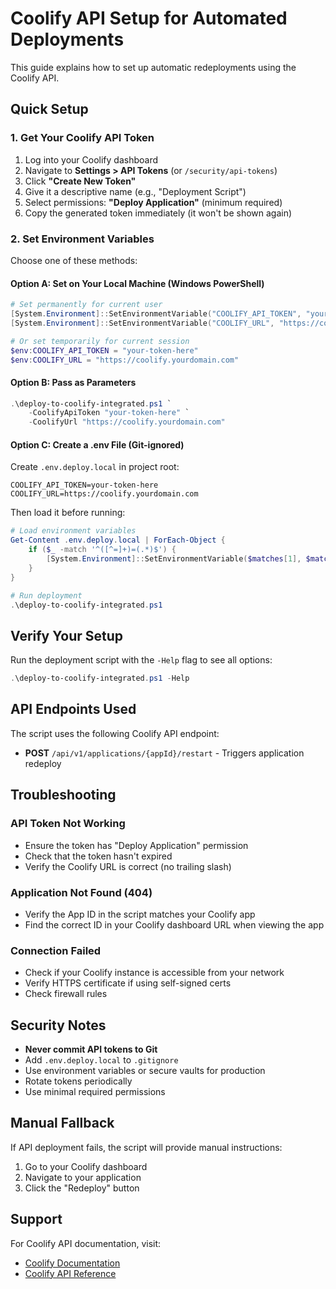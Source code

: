 # Coolify API Setup for Automated Deployments

This guide explains how to set up automatic redeployments using the Coolify API.

## Quick Setup

### 1. Get Your Coolify API Token

1. Log into your Coolify dashboard
2. Navigate to **Settings > API Tokens** (or `/security/api-tokens`)
3. Click **"Create New Token"**
4. Give it a descriptive name (e.g., "Deployment Script")
5. Select permissions: **"Deploy Application"** (minimum required)
6. Copy the generated token immediately (it won't be shown again)

### 2. Set Environment Variables

Choose one of these methods:

#### Option A: Set on Your Local Machine (Windows PowerShell)

```powershell
# Set permanently for current user
[System.Environment]::SetEnvironmentVariable("COOLIFY_API_TOKEN", "your-token-here", "User")
[System.Environment]::SetEnvironmentVariable("COOLIFY_URL", "https://coolify.yourdomain.com", "User")

# Or set temporarily for current session
$env:COOLIFY_API_TOKEN = "your-token-here"
$env:COOLIFY_URL = "https://coolify.yourdomain.com"
```

#### Option B: Pass as Parameters

```powershell
.\deploy-to-coolify-integrated.ps1 `
    -CoolifyApiToken "your-token-here" `
    -CoolifyUrl "https://coolify.yourdomain.com"
```

#### Option C: Create a .env File (Git-ignored)

Create `.env.deploy.local` in project root:

```env
COOLIFY_API_TOKEN=your-token-here
COOLIFY_URL=https://coolify.yourdomain.com
```

Then load it before running:

```powershell
# Load environment variables
Get-Content .env.deploy.local | ForEach-Object {
    if ($_ -match '^([^=]+)=(.*)$') {
        [System.Environment]::SetEnvironmentVariable($matches[1], $matches[2], "Process")
    }
}

# Run deployment
.\deploy-to-coolify-integrated.ps1
```

## Verify Your Setup

Run the deployment script with the `-Help` flag to see all options:

```powershell
.\deploy-to-coolify-integrated.ps1 -Help
```

## API Endpoints Used

The script uses the following Coolify API endpoint:

- **POST** `/api/v1/applications/{appId}/restart` - Triggers application redeploy

## Troubleshooting

### API Token Not Working

- Ensure the token has "Deploy Application" permission
- Check that the token hasn't expired
- Verify the Coolify URL is correct (no trailing slash)

### Application Not Found (404)

- Verify the App ID in the script matches your Coolify app
- Find the correct ID in your Coolify dashboard URL when viewing the app

### Connection Failed

- Check if your Coolify instance is accessible from your network
- Verify HTTPS certificate if using self-signed certs
- Check firewall rules

## Security Notes

- **Never commit API tokens to Git**
- Add `.env.deploy.local` to `.gitignore`
- Use environment variables or secure vaults for production
- Rotate tokens periodically
- Use minimal required permissions

## Manual Fallback

If API deployment fails, the script will provide manual instructions:

1. Go to your Coolify dashboard
2. Navigate to your application
3. Click the "Redeploy" button

## Support

For Coolify API documentation, visit:

- [Coolify Documentation](https://coolify.io/docs)
- [Coolify API Reference](https://coolify.io/docs/api)
